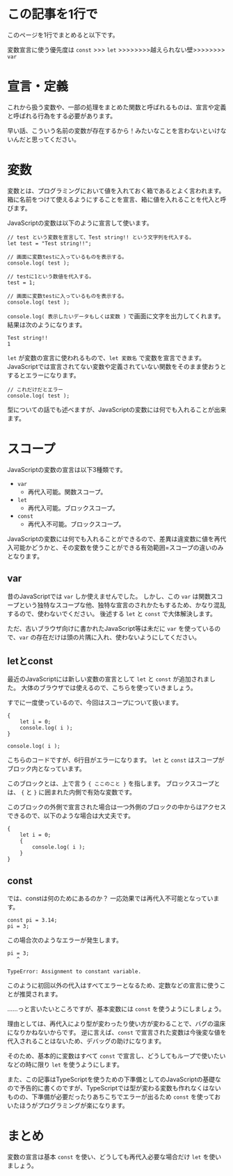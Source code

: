 # この記事を1行で

このページを1行でまとめると以下です。

変数宣言に使う優先度は `const` >>> `let` >>>>>>>>越えられない壁>>>>>>>> `var`

# 宣言・定義

これから扱う変数や、一部の処理をまとめた関数と呼ばれるものは、宣言や定義と呼ばれる行為をする必要があります。

早い話、こういう名前の変数が存在するから！みたいなことを言わないといけないんだと思ってください。

# 変数

変数とは、プログラミングにおいて値を入れておく箱であるとよく言われます。
箱に名前をつけて使えるようにすることを宣言、箱に値を入れることを代入と呼びます。

JavaScriptの変数は以下のように宣言して使います。

```
// test という変数を宣言して、Test string!! という文字列を代入する。
let test = "Test string!!";

// 画面に変数testに入っているものを表示する。
console.log( test );

// testに1という数値を代入する。
test = 1;

// 画面に変数testに入っているものを表示する。
console.log( test );
```

`console.log( 表示したいデータもしくは変数 )` で画面に文字を出力してくれます。
結果は次のようになります。

```
Test string!!
1
```

`let` が変数の宣言に使われるもので、`let 変数名` で変数を宣言できます。
JavaScriptでは宣言されてない変数や定義されていない関数をそのまま使おうとするとエラーになります。

```
// これだけだとエラー
console.log( test );
```

型についての話でも述べますが、JavaScriptの変数には何でも入れることが出来ます。

# スコープ

JavaScriptの変数の宣言は以下3種類です。

* `var`
    * 再代入可能。関数スコープ。
* `let`
    * 再代入可能。ブロックスコープ。
* `const`
    * 再代入不可能。ブロックスコープ。
    
JavaScriptの変数には何でも入れることができるので、差異は違変数に値を再代入可能かどうかと、その変数を使うことができる有効範囲=スコープの違いのみとなります。

## var

昔のJavaScriptでは `var` しか使えませんでした。
しかし、この `var` は関数スコープという独特なスコープな他、独特な宣言のされかたもするため、かなり混乱するので、使わないでください。
後述する `let` と `const` で大体解決します。

ただ、古いブラウザ向けに書かれたJavaScript等は未だに `var` を使っているので、`var` の存在だけは頭の片隅に入れ、使わないようにしてください。

## letとconst

最近のJavaScriptには新しい変数の宣言として `let` と `const` が追加されました。
大体のブラウザでは使えるので、こちらを使っていきましょう。

すでに一度使っているので、今回はスコープについて扱います。


```
{
    let i = 0;
    console.log( i );
}

console.log( i );
```

こちらのコードですが、6行目がエラーになります。
`let` と `const` はスコープがブロック内となっています。

このブロックとは、上で言う `{ ここのこと }` を指します。
ブロックスコープとは、 `{` と `}` に囲まれた内側で有効な変数です。

このブロックの外側で宣言された場合は一つ外側のブロックの中からはアクセスできるので、以下のような場合は大丈夫です。

```
{
    let i = 0;
    {
        console.log( i );
    }
}
```

## const

では、constは何のためにあるのか？
一応効果では再代入不可能となっています。

```
const pi = 3.14;
pi = 3;
```

この場合次のようなエラーが発生します。

```
pi = 3;
   ^

TypeError: Assignment to constant variable.
```

このように初回以外の代入はすべてエラーとなるため、定数などの宣言に使うことが推奨されます。

……っと言いたいところですが、基本変数には `const` を使うようにしましょう。

理由としては、再代入により型が変わったり使い方が変わることで、バグの温床になりかねないからです。
逆に言えば、`const` で宣言された変数は今後変な値を代入されることはないため、デバッグの助けになります。

そのため、基本的に変数はすべて `const` で宣言し、どうしてもループで使いたいなどの時に限り `let` を使うようにします。

また、この記事はTypeScriptを使うための下準備としてのJavaScriptの基礎なので予告的に書くのですが、TypeScriptでは型が変わる変数も作れなくはないものの、下準備が必要だったりあちこちでエラーが出るため `const` を使っておいたほうがプログラミングが楽になります。

# まとめ

変数の宣言は基本 `const` を使い、どうしても再代入必要な場合だけ `let` を使いましょう。
